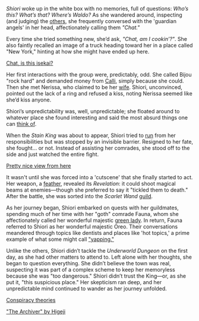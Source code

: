 <!-- title: Shiori Nyavella -->
<!-- status: Alive -->

_Shiori_ woke up in the white box with no memories, full of questions: _Who’s this? What’s that? Where’s Waldo?_ As she wandered around, inspecting (and judging) the [others](https://www.youtube.com/live/KSaC99K4IF8?feature=shared&t=97), she frequently conversed with the 'guardian angels' in her head, affectionately calling them _"Chat."_

Every time she tried something new, she’d ask, _"Chat, am I cookin’?"_. She also faintly recalled an image of a truck heading toward her in a place called "New York," hinting at how she might have ended up here.

[Chat, is this isekai?](#embed:https://www.youtube.com/live/KSaC99K4IF8?feature=shared&t=342)

Her first interactions with the group were, predictably, odd. She called Bijou "rock hard" and demanded money from [Calli](https://www.youtube.com/live/KSaC99K4IF8?feature=shared&t=840), simply because she could. Then she met Nerissa, who claimed to be her [wife](https://www.youtube.com/live/KSaC99K4IF8?feature=shared&t=2562). Shiori, unconvinced, pointed out the lack of a ring and refused a kiss, noting Nerissa seemed like she’d kiss anyone.

Shiori’s unpredictability was, well, unpredictable; she floated around to whatever place she found interesting and said the most absurd things one can [think of](https://www.youtube.com/live/KSaC99K4IF8?feature=shared&t=2519).

When the _Stain King_ was about to appear, Shiori tried to [run](https://www.youtube.com/live/KSaC99K4IF8?feature=shared&t=2774) from her responsibilities but was stopped by an invisible barrier. Resigned to her fate, she fought... or not. Instead of assisting her comrades, she stood off to the side and just watched the entire fight.

[Pretty nice view from here](#embed:https://www.youtube.com/live/KSaC99K4IF8?t=2992)

It wasn't until she was forced into a 'cutscene' that she finally started to act. Her weapon, a [feather](https://www.youtube.com/live/KSaC99K4IF8?feature=shared&t=3110), revealed its _Revelation_: it could shoot magical beams at enemies—though she preferred to say it "tickled them to death." After the battle, she was sorted into the _Scarlet Wand_ [guild](https://www.youtube.com/live/KSaC99K4IF8?feature=shared&t=3347).

As her journey began, Shiori embarked on quests with her guildmates, spending much of her time with her "goth" comrade Fauna, whom she affectionately called her wonderful majestic [green lady](https://www.youtube.com/live/KSaC99K4IF8?feature=shared&t=4218). In return, Fauna referred to Shiori as her wonderful majestic Oreo. Their conversations meandered through topics like dentists and places like 'hot topics,' a prime example of what some might call ["yapping."](https://www.youtube.com/live/KSaC99K4IF8?feature=shared&t=4528)

Unlike the others, Shiori didn’t tackle the _Underworld Dungeon_ on the first day, as she had other matters to attend to. Left alone with her thoughts, she began to question everything. She didn’t believe the town was real, suspecting it was part of a complex scheme to keep her memoryless because she was "too dangerous." Shiori didn’t trust the King—or, as she put it, "this suspicious place." Her skepticism ran deep, and her unpredictable mind continued to wander as her journey unfolded.

[Conspiracy theories](#embed:https://www.youtube.com/live/KSaC99K4IF8?t=5588)

["The Archiver" by Higeji](https://x.com/higeji404/status/1901370626591605149)